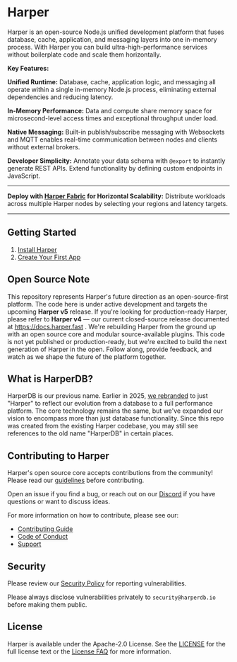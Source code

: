 # Harper

Harper is an open-source Node.js unified development platform that fuses database, cache, application, and messaging layers into one in-memory process. With Harper you can build ultra-high-performance services without boilerplate code and scale them horizontally.

**Key Features:**

**Unified Runtime:** Database, cache, application logic, and messaging all operate within a single in-memory Node.js process, eliminating external dependencies and reducing latency.

**In-Memory Performance:** Data and compute share memory space for microsecond-level access times and exceptional throughput under load.

**Native Messaging:** Built-in publish/subscribe messaging with Websockets and MQTT enables real-time communication between nodes and clients without external brokers.

**Developer Simplicity:** Annotate your data schema with `@export` to instantly generate REST APIs. Extend functionality by defining custom endpoints in JavaScript.

---

**Deploy with [Harper Fabric](https://fabric.harper.fast/#/sign-in) for Horizontal Scalability:** Distribute workloads across multiple Harper nodes by selecting your regions and latency targets.

---

## Getting Started

1. [Install Harper](https://docs.harperdb.io/docs/getting-started/installation)
2. [Create Your First App](https://docs.harperdb.io/docs/getting-started/quickstart)

## Open Source Note

This repository represents Harper's future direction as an open-source-first platform. The code here is under active development and targets the upcoming **Harper v5** release. If you're looking for production-ready Harper, please refer to **Harper v4** — our current closed-source release documented at https://docs.harper.fast . We're rebuilding Harper from the ground up with an open source core and modular source-available plugins. This code is not yet published or production-ready, but we're excited to build the next generation of Harper in the open. Follow along, provide feedback, and watch as we shape the future of the platform together.

## What is HarperDB?

HarperDB is our previous name. Earlier in 2025, [we rebranded](https://www.harper.fast/announcements/harperdb-proclaims-new-era-for-web-performance-with-corporate-rebrand) to just "Harper" to reflect our evolution from a database to a full performance platform. The core technology remains the same, but we've expanded our vision to encompass more than just database functionality. Since this repo was created from the existing Harper codebase, you may still see references to the old name "HarperDB" in certain places.

## Contributing to Harper

Harper's open source core accepts contributions from the community! Please read our [guidelines](./CONTRIBUTING.md) before contributing.

Open an issue if you find a bug, or reach out on our [Discord](https://discord.gg/VzZuaw3Xay) if you have questions or want to discuss ideas.

For more information on how to contribute, please see our:

- [Contributing Guide](./CONTRIBUTING.md)
- [Code of Conduct](./CODE_OF_CONDUCT.md)
- [Support](./SUPPORT.md)

## Security

Please review our [Security Policy](./SECURITY.md) for reporting vulnerabilities.

Please always disclose vulnerabilities privately to `security@harperdb.io` before making them public.

## License

Harper is available under the Apache-2.0 License. See the [LICENSE](./LICENSE) for the full license text or the [License FAQ](https://harper.fast/resources/licensing-faq) for more information.
